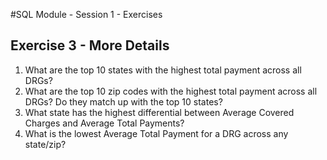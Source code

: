 #SQL Module - Session 1 - Exercises

## Exercise 3 - More Details
1. What are the top 10 states with the highest total payment across all DRGs? 
2. What are the top 10 zip codes with the highest total payment across all DRGs? Do they match up with the top 10 states?
3. What state has the highest differential between Average Covered Charges and Average Total Payments? 
4. What is the lowest Average Total Payment for a DRG across any state/zip?

